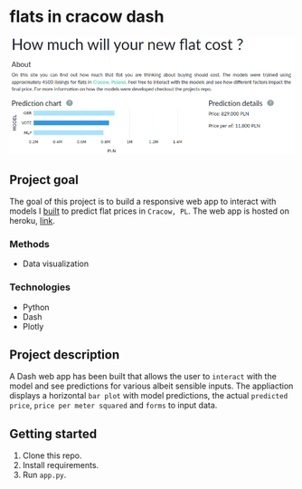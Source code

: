 # flats in cracow dash
![image](https://github.com/besiobu/flats-in-cracow-dash/blob/develop/img/flats_in_cracow.png)

## Project goal
The goal of this project is to build a responsive web app to interact with models I [built](https://github.com/besiobu/flats-in-cracow) to predict flat prices in `Cracow, PL`.
The web app is hosted on heroku, [link](https://flats-in-cracow.herokuapp.com/).

### Methods
* Data visualization

### Technologies
* Python
* Dash
* Plotly

## Project description
A Dash web app has been built that allows the user to `interact` with the model and see predictions for various albeit sensible inputs. The appliaction displays a horizontal `bar plot` with model predictions, the actual `predicted price`, `price per meter squared` and `forms` to input data.

## Getting started
1. Clone this repo.
2. Install requirements.
3. Run ```app.py```.